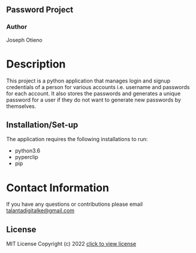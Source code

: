 ## Password Project

### Author
Joseph Otieno

# Description
This project is a python application that manages login and signup credentials of a person for various accounts i.e. username and passwords for each account. It also stores the passwords and generates a unique password for a user if they do not want to generate new passwords by themselves.

## Installation/Set-up
The application requires the following installations to run:
* python3.6
* pyperclip
* pip
# Contact Information
If you have any questions or contributions please email talantadigitalke@gmail.com

## License
MIT License
Copyright (c) 2022 [click to view license](LICENCE)